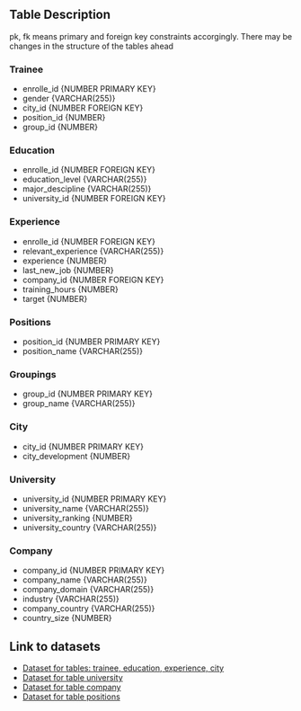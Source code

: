 ## Table Description
pk, fk means primary and foreign key constraints accorgingly. There may be changes in the structure of the tables ahead
### Trainee
* enrolle_id {NUMBER PRIMARY KEY}
* gender {VARCHAR(255)}
* city_id {NUMBER FOREIGN KEY}
* position_id {NUMBER}
* group_id {NUMBER}
### Education
* enrolle_id {NUMBER FOREIGN KEY}
* education_level {VARCHAR(255)}
* major_descipline {VARCHAR(255)}
* university_id {NUMBER FOREIGN KEY}
### Experience
* enrolle_id {NUMBER FOREIGN KEY}
* relevant_experience {VARCHAR(255)}
* experience {NUMBER}
* last_new_job {NUMBER}
* company_id {NUMBER FOREIGN KEY}
* training_hours {NUMBER}
* target {NUMBER}
### Positions
* position_id {NUMBER PRIMARY KEY}
* position_name {VARCHAR(255)}
### Groupings
* group_id {NUMBER PRIMARY KEY}
* group_name {VARCHAR(255)}
### City
* city_id {NUMBER PRIMARY KEY}
* city_development {NUMBER}
### University
* university_id {NUMBER PRIMARY KEY}
* university_name {VARCHAR(255)}
* university_ranking {NUMBER}
* university_country {VARCHAR(255)}
### Company
* company_id {NUMBER PRIMARY KEY}
* company_name {VARCHAR(255)}
* company_domain {VARCHAR(255)}
* industry {VARCHAR(255)}
* company_country {VARCHAR(255)}
* country_size {NUMBER}
## Link to datasets
* [Dataset for tables: trainee, education, experience, city](https://www.kaggle.com/arashnic/hr-analytics-job-change-of-data-scientists)
* [Dataset for table university](https://www.kaggle.com/mylesoneill/world-university-rankings)
* [Dataset for table company](https://www.kaggle.com/peopledatalabssf/free-7-million-company-dataset?select=companies_sorted.csv)
* [Dataset for table positions](https://www.bls.gov/oes/current/oes_nat.htm#53-0000)
